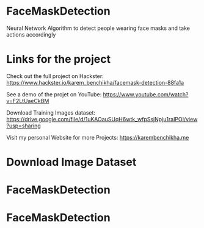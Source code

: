 # FaceMaskDetection
Neural Network Algorithm to detect people wearing face masks and take actions accordingly 
# Links for the project
Check out the full project on Hackster: https://www.hackster.io/karem_benchikha/facemask-detection-88fa1a

See a demo of the projet on YouTube: https://www.youtube.com/watch?v=F2LtUaeCkBM

Download Training Images dataset: https://drive.google.com/file/d/1uKAOauSUqH6wtk_wfpSsjNpju1ralPOI/view?usp=sharing

Visit my personal Website for more Projects: https://karembenchikha.me


# Download Image Dataset

# FaceMaskDetection
# FaceMaskDetection
